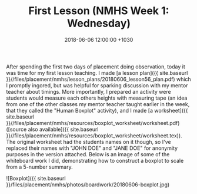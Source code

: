 ﻿---
layout: post
title:  "First Lesson (NMHS Week 1: Wednesday)"
date:   2018-06-06 12:00:00 +1030
categories: MTeach nmhsPlacement
tags: [2-1, 2-2, 3-1, 3-2, 3-3, 3-4, 3-5, 3-6, 4-1, 4-2]
---

After spending the first two days of placement doing observation, today it was time for my first lesson teaching. I made [a lesson plan]({{ site.baseurl }}//files/placement/nmhs/lesson_plans/20180606_lesson56_plan.pdf) which I promptly ingored, but was helpful for sparking discussion with my mentor teacher about timings. More importantly, I prepared an activity were students would measure each others heights with measuring tape (an idea from one of the other classes my mentor teacher taught earlier in the week, that they called the "Human Boxplot" activity), and I made [a worksheet]({{ site.baseurl }}//files/placement/nmhs/resources/boxplot_worksheet/worksheet.pdf) ([source also available]({{ site.baseurl }}//files/placement/nmhs/resources/boxplot_worksheet/worksheet.tex)). The original worksheet had the students names on it though, so I've replaced their names with "JOHN DOE" and "JANE DOE" for anonymity purposes in the version attached. Below is an image of some of the whiteboard work I did, demonstrating how to construct a boxplot to scale from a 5-number summary.

![Boxplot]({{ site.baseurl }}/files/placement/nmhs/photos/boardwork/20180606-boxplot.jpg)

